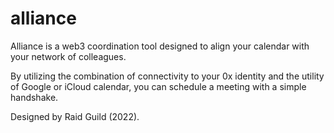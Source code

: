 # alliance

Alliance is a web3 coordination tool designed to align your calendar with your network of colleagues. 

By utilizing the combination of connectivity to your 0x identity and the utility of Google or iCloud calendar, you can schedule a meeting with a simple handshake.

Designed by Raid Guild (2022).
